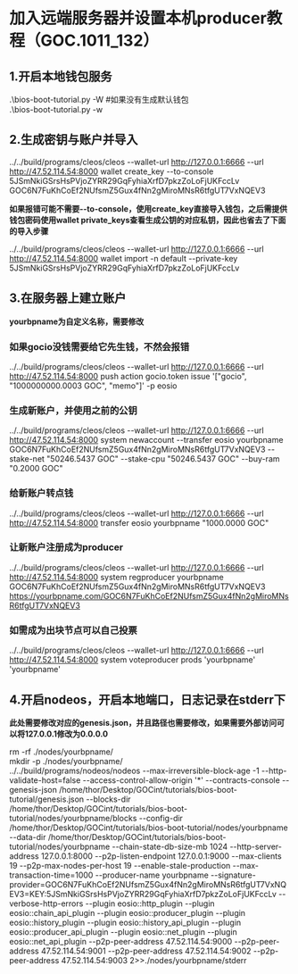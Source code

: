 # 加入远端服务器并设置本机producer教程（GOC.1011_132）

## 1.开启本地钱包服务

.\bios-boot-tutorial.py -W #如果没有生成默认钱包  
.\bios-boot-tutorial.py -w

## 2.生成密钥与账户并导入

../../build/programs/cleos/cleos --wallet-url http://127.0.0.1:6666 --url http://47.52.114.54:8000 wallet create_key --to-console  
5JSmNkiGSrsHsPVjoZYRR29GqFyhiaXrfD7pkzZoLoFjUKFccLv  
GOC6N7FuKhCoEf2NUfsmZ5Gux4fNn2gMiroMNsR6tfgUT7VxNQEV3

**如果报错可能不需要--to-console，使用create_key直接导入钱包，之后需提供钱包密码使用wallet private_keys查看生成公钥的对应私钥，因此也省去了下面的导入步骤**

../../build/programs/cleos/cleos --wallet-url http://127.0.0.1:6666 --url http://47.52.114.54:8000 wallet import -n default --private-key 5JSmNkiGSrsHsPVjoZYRR29GqFyhiaXrfD7pkzZoLoFjUKFccLv

## 3.在服务器上建立账户

**yourbpname为自定义名称，需要修改**

### 如果gocio没钱需要给它先生钱，不然会报错

../../build/programs/cleos/cleos --wallet-url http://127.0.0.1:6666 --url http://47.52.114.54:8000 push action gocio.token issue '["gocio", "1000000000.0003 GOC", "memo"]' -p eosio

### 生成新账户，并使用之前的公钥

../../build/programs/cleos/cleos --wallet-url http://127.0.0.1:6666 --url http://47.52.114.54:8000 system newaccount --transfer eosio yourbpname GOC6N7FuKhCoEf2NUfsmZ5Gux4fNn2gMiroMNsR6tfgUT7VxNQEV3 --stake-net "50246.5437 GOC" --stake-cpu "50246.5437 GOC" --buy-ram "0.2000 GOC"

### 给新账户转点钱

../../build/programs/cleos/cleos --wallet-url http://127.0.0.1:6666 --url http://47.52.114.54:8000 transfer eosio yourbpname "1000.0000 GOC"

### 让新账户注册成为producer

../../build/programs/cleos/cleos --wallet-url http://127.0.0.1:6666 --url http://47.52.114.54:8000 system regproducer yourbpname GOC6N7FuKhCoEf2NUfsmZ5Gux4fNn2gMiroMNsR6tfgUT7VxNQEV3 https://yourbpname.com/GOC6N7FuKhCoEf2NUfsmZ5Gux4fNn2gMiroMNsR6tfgUT7VxNQEV3

### 如需成为出块节点可以自己投票

../../build/programs/cleos/cleos --wallet-url http://127.0.0.1:6666 --url http://47.52.114.54:8000 system voteproducer prods 'yourbpname' 'yourbpname'

## 4.开启nodeos，开启本地端口，日志记录在stderr下

**此处需要修改对应的genesis.json，并且路径也需要修改，如果需要外部访问可以将127.0.0.1修改为0.0.0.0**

rm -rf ./nodes/yourbpname/  
mkdir -p ./nodes/yourbpname/  
../../build/programs/nodeos/nodeos    --max-irreversible-block-age -1  --http-validate-host=false  --access-control-allow-origin '*' --contracts-console    --genesis-json /home/thor/Desktop/GOCint/tutorials/bios-boot-tutorial/genesis.json    --blocks-dir /home/thor/Desktop/GOCint/tutorials/bios-boot-tutorial/nodes/yourbpname/blocks    --config-dir /home/thor/Desktop/GOCint/tutorials/bios-boot-tutorial/nodes/yourbpname    --data-dir /home/thor/Desktop/GOCint/tutorials/bios-boot-tutorial/nodes/yourbpname    --chain-state-db-size-mb 1024    --http-server-address 127.0.0.1:8000    --p2p-listen-endpoint 127.0.0.1:9000    --max-clients 19    --p2p-max-nodes-per-host 19    --enable-stale-production    --max-transaction-time=1000    --producer-name yourbpname    --signature-provider=GOC6N7FuKhCoEf2NUfsmZ5Gux4fNn2gMiroMNsR6tfgUT7VxNQEV3=KEY:5JSmNkiGSrsHsPVjoZYRR29GqFyhiaXrfD7pkzZoLoFjUKFccLv    --verbose-http-errors    --plugin eosio::http_plugin    --plugin eosio::chain_api_plugin    --plugin eosio::producer_plugin   --plugin eosio::history_plugin --plugin eosio::history_api_plugin --plugin eosio::producer_api_plugin --plugin eosio::net_plugin --plugin eosio::net_api_plugin  --p2p-peer-address 47.52.114.54:9000  --p2p-peer-address 47.52.114.54:9001  --p2p-peer-address 47.52.114.54:9002  --p2p-peer-address 47.52.114.54:9003    2>>./nodes/yourbpname/stderr
